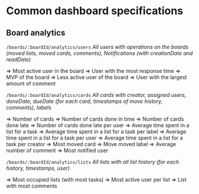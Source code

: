 # Common dashboard specifications

## Board analytics

```/boards/:boardId/analytics/users```
*All users with operations on the boards (moved lists, moved cards, comments), Notifications (with creationDate and readDate)*

=> Most active user in the board
=> User with the most response time
=> MVP of the board
=> Less active user of the board
=> User with the largest amount of comment

```/boards/:boardId/analytics/cards```
*All cards with creator, assigned users, doneDate, dueDate (for each card, timestamps of move history, comments), labels*

=> Number of cards
=> Number of cards done in time
=> Number of cards done late
=> Number of cards done late per user
=> Average time spent in a list for a task
=> Average time spent in a list for a task per label
=> Average time spent in a list for a task per user
=> Average time spent in a list for a task per creator
=> Most moved card
=> Move moved label
=> Average number of comment
=> Most notified user

```/boards/:boardId/analytics/lists```
*All lists with all list history (for each history, timestamps, user)*

=> Most occupied lists (with most tasks)
=> Most active user per list
=> List with most comments


